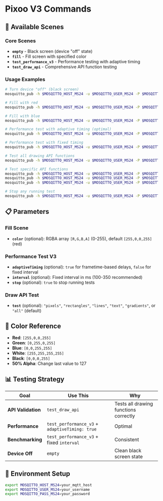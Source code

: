# Pixoo V3 Commands

## 🎯 Available Scenes

### Core Scenes

- **`empty`** - Black screen (device "off" state)
- **`fill`** - Fill screen with specified color
- **`test_performance_v3`** - Performance testing with adaptive timing
- **`test_draw_api`** - Comprehensive API function testing

### Usage Examples

```bash
# Turn device "off" (black screen)
mosquitto_pub -h $MOSQITTO_HOST_MS24 -u $MOSQITTO_USER_MS24 -P $MOSQITTO_PASS_MS24 -t pixoo/192.168.1.159/state/upd -m '{"scene":"empty"}'

# Fill with red
mosquitto_pub -h $MOSQITTO_HOST_MS24 -u $MOSQITTO_USER_MS24 -P $MOSQITTO_PASS_MS24 -t pixoo/192.168.1.159/state/upd -m '{"scene":"fill","color":[255,0,0,255]}'

# Fill with blue
mosquitto_pub -h $MOSQITTO_HOST_MS24 -u $MOSQITTO_USER_MS24 -P $MOSQITTO_PASS_MS24 -t pixoo/192.168.1.159/state/upd -m '{"scene":"fill","color":[0,0,255,255]}'

# Performance test with adaptive timing (optimal)
mosquitto_pub -h $MOSQITTO_HOST_MS24 -u $MOSQITTO_USER_MS24 -P $MOSQITTO_PASS_MS24 -t pixoo/192.168.1.159/state/upd -m '{"scene":"test_performance_v3","adaptiveTiming":true}'

# Performance test with fixed timing
mosquitto_pub -h $MOSQITTO_HOST_MS24 -u $MOSQITTO_USER_MS24 -P $MOSQITTO_PASS_MS24 -t pixoo/192.168.1.159/state/upd -m '{"scene":"test_performance_v3","interval":200}'

# Test all drawing API functions
mosquitto_pub -h $MOSQITTO_HOST_MS24 -u $MOSQITTO_USER_MS24 -P $MOSQITTO_PASS_MS24 -t pixoo/192.168.1.159/state/upd -m '{"scene":"test_draw_api"}'

# Test specific API functions
mosquitto_pub -h $MOSQITTO_HOST_MS24 -u $MOSQITTO_USER_MS24 -P $MOSQITTO_PASS_MS24 -t pixoo/192.168.1.159/state/upd -m '{"scene":"test_draw_api","test":"pixels"}'
mosquitto_pub -h $MOSQITTO_HOST_MS24 -u $MOSQITTO_USER_MS24 -P $MOSQITTO_PASS_MS24 -t pixoo/192.168.1.159/state/upd -m '{"scene":"test_draw_api","test":"rectangles"}'
mosquitto_pub -h $MOSQITTO_HOST_MS24 -u $MOSQITTO_USER_MS24 -P $MOSQITTO_PASS_MS24 -t pixoo/192.168.1.159/state/upd -m '{"scene":"test_draw_api","test":"text"}'

# Stop any running test
mosquitto_pub -h $MOSQITTO_HOST_MS24 -u $MOSQITTO_USER_MS24 -P $MOSQITTO_PASS_MS24 -t pixoo/192.168.1.159/state/upd -m '{"scene":"test_performance_v3","stop":true}'
```

## 📋 Parameters

### Fill Scene

- **`color`** (optional): RGBA array `[R,G,B,A]` (0-255), default
  `[255,0,0,255]` (red)

### Performance Test V3

- **`adaptiveTiming`** (optional): `true` for frametime-based delays,
  `false` for fixed interval
- **`interval`** (optional): Fixed interval in ms (100-350 recommended)
- **`stop`** (optional): `true` to stop running tests

### Draw API Test

- **`test`** (optional): `"pixels"`, `"rectangles"`, `"lines"`, `"text"`, `"gradients"`,
  or `"all"` (default)

## 🎨 Color Reference

- **Red**: `[255,0,0,255]`
- **Green**: `[0,255,0,255]`
- **Blue**: `[0,0,255,255]`
- **White**: `[255,255,255,255]`
- **Black**: `[0,0,0,255]`
- **50% Alpha**: Change last value to 127

## 📊 Testing Strategy

| **Goal**           | **Use This**                                   | **Why**                               |
| ------------------ | ---------------------------------------------- | ------------------------------------- |
| **API Validation** | `test_draw_api`                                | Tests all drawing functions correctly |
| **Performance**    | `test_performance_v3` + `adaptiveTiming: true` | Optimal                               |
| **Benchmarking**   | `test_performance_v3` + fixed `interval`       | Consistent                            |
| **Device Off**     | `empty`                                        | Clean black screen state              |

## 🔧 Environment Setup

```bash
export MOSQITTO_HOST_MS24=your_mqtt_host
export MOSQITTO_USER_MS24=your_username
export MOSQITTO_PASS_MS24=your_password
```
